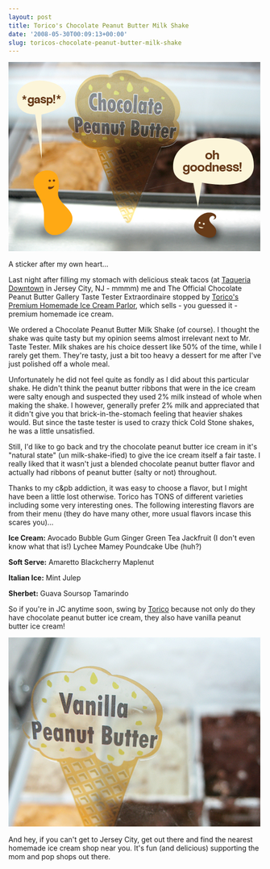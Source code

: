 ```yaml
---
layout: post
title: Torico's Chocolate Peanut Butter Milk Shake
date: '2008-05-30T00:09:13+00:00'
slug: toricos-chocolate-peanut-butter-milk-shake
---
```

<img src='/images/uploads/2008/05/torico.jpg' alt='Torico' class="yellowborder" />

A sticker after my own heart...

Last night after filling my stomach with delicious steak tacos (at <a href="http://www.yelp.com/biz/taqueria-downtown-jersey-city">Taqueria Downtown</a> in Jersey City, NJ - mmmm) me and The Official Chocolate Peanut Butter Gallery Taste Tester Extraordinaire stopped by <a href="http://www.yelp.com/biz/toricos-homemade-ice-cream-parlor-jersey-city">Torico's Premium Homemade Ice Cream Parlor</a>, which sells - you guessed it - premium homemade ice cream. 

We ordered a Chocolate Peanut Butter Milk Shake (of course). I thought the shake was quite tasty but my opinion seems almost irrelevant next to Mr. Taste Tester. Milk shakes are his choice dessert like 50% of the time, while I rarely get them. They're tasty, just a bit too heavy a dessert for me after I've just polished off a whole meal.

Unfortunately he did not feel quite as fondly as I did about this particular shake. He didn't think the peanut butter ribbons that were in the ice cream were salty enough and suspected they used 2% milk instead of whole when making the shake. I however, generally prefer 2% milk and appreciated that it didn't give you that brick-in-the-stomach feeling that heavier shakes would. But since the taste tester is used to crazy thick Cold Stone shakes, he was a little unsatisfied.

Still, I'd like to go back and try the chocolate peanut butter ice cream in it's "natural state" (un milk-shake-ified) to give the ice cream itself a fair taste. I really liked that it wasn't just a blended chocolate peanut butter flavor and actually had ribbons of peanut butter (salty or not) throughout.

Thanks to my c&pb addiction, it was easy to choose a flavor, but I might have been a little lost otherwise. Torico has TONS of different varieties including some very interesting ones. The following interesting flavors are from their menu (they do have many other, more usual flavors incase this scares you)...

<strong>Ice Cream:</strong>
Avocado
Bubble Gum
Ginger
Green Tea
Jackfruit (I don't even know what that is!)
Lychee
Mamey
Poundcake
Ube (huh?)

<strong>Soft Serve:</strong>
Amaretto
Blackcherry
Maplenut

<strong>Italian Ice:</strong>
Mint Julep

<strong>Sherbet:</strong>
Guava
Soursop
Tamarindo

So if you're in JC anytime soon, swing by <a href="http://www.yelp.com/biz/toricos-homemade-ice-cream-parlor-jersey-city">Torico</a> because not only do they have chocolate peanut butter ice cream, they also have vanilla peanut butter ice cream!

<img src='/images/uploads/2008/05/torico_02.jpg' alt='Torico' class="yellowborder" />

And hey, if you can't get to Jersey City, get out there and find the nearest homemade ice cream shop near you. It's fun (and delicious) supporting the mom and pop shops out there.

